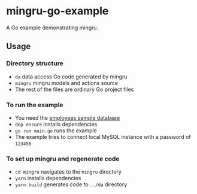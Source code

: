 # mingru-go-example

A Go example demonstrating mingru.

## Usage

### Directory structure

- `da` data access Go code generated by mingru
- `mingru` mingru models and actions source
- The rest of the files are ordinary Go project files

### To run the example

- You need the [employees sample database](https://github.com/datacharmer/test_db)
- `dep ensure` installs dependencies
- `go run main.go` runs the example
- The example tries to connect local MySQL instance with a password of `123456`

### To set up mingru and regenerate code

- `cd mingru` navigates to the `mingru` directory
- `yarn` installs dependencies
- `yarn build` generates code to `../da` directory
